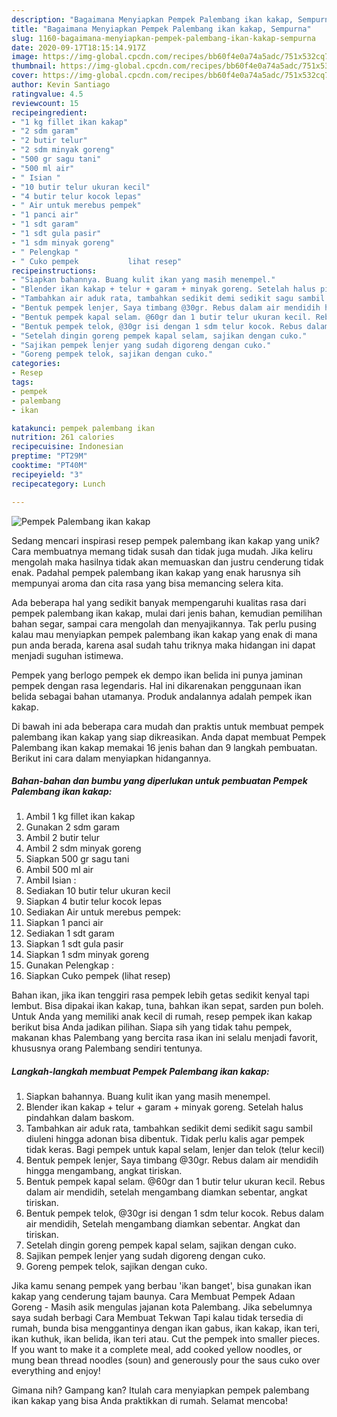 ```yaml
---
description: "Bagaimana Menyiapkan Pempek Palembang ikan kakap, Sempurna"
title: "Bagaimana Menyiapkan Pempek Palembang ikan kakap, Sempurna"
slug: 1160-bagaimana-menyiapkan-pempek-palembang-ikan-kakap-sempurna
date: 2020-09-17T18:15:14.917Z
image: https://img-global.cpcdn.com/recipes/bb60f4e0a74a5adc/751x532cq70/pempek-palembang-ikan-kakap-foto-resep-utama.jpg
thumbnail: https://img-global.cpcdn.com/recipes/bb60f4e0a74a5adc/751x532cq70/pempek-palembang-ikan-kakap-foto-resep-utama.jpg
cover: https://img-global.cpcdn.com/recipes/bb60f4e0a74a5adc/751x532cq70/pempek-palembang-ikan-kakap-foto-resep-utama.jpg
author: Kevin Santiago
ratingvalue: 4.5
reviewcount: 15
recipeingredient:
- "1 kg fillet ikan kakap"
- "2 sdm garam"
- "2 butir telur"
- "2 sdm minyak goreng"
- "500 gr sagu tani"
- "500 ml air"
- " Isian "
- "10 butir telur ukuran kecil"
- "4 butir telur kocok lepas"
- " Air untuk merebus pempek"
- "1 panci air"
- "1 sdt garam"
- "1 sdt gula pasir"
- "1 sdm minyak goreng"
- " Pelengkap "
- " Cuko pempek           lihat resep"
recipeinstructions:
- "Siapkan bahannya. Buang kulit ikan yang masih menempel."
- "Blender ikan kakap + telur + garam + minyak goreng. Setelah halus pindahkan dalam baskom."
- "Tambahkan air aduk rata, tambahkan sedikit demi sedikit sagu sambil diuleni hingga adonan bisa dibentuk. Tidak perlu kalis agar pempek tidak keras. Bagi pempek untuk kapal selam, lenjer dan telok (telur kecil)"
- "Bentuk pempek lenjer, Saya timbang @30gr. Rebus dalam air mendidih hingga mengambang, angkat tiriskan."
- "Bentuk pempek kapal selam. @60gr dan 1 butir telur ukuran kecil. Rebus dalam air mendidih, setelah mengambang diamkan sebentar, angkat tiriskan."
- "Bentuk pempek telok, @30gr isi dengan 1 sdm telur kocok. Rebus dalam air mendidih, Setelah mengambang diamkan sebentar. Angkat dan tiriskan."
- "Setelah dingin goreng pempek kapal selam, sajikan dengan cuko."
- "Sajikan pempek lenjer yang sudah digoreng dengan cuko."
- "Goreng pempek telok, sajikan dengan cuko."
categories:
- Resep
tags:
- pempek
- palembang
- ikan

katakunci: pempek palembang ikan 
nutrition: 261 calories
recipecuisine: Indonesian
preptime: "PT29M"
cooktime: "PT40M"
recipeyield: "3"
recipecategory: Lunch

---
```



![Pempek Palembang ikan kakap](https://img-global.cpcdn.com/recipes/bb60f4e0a74a5adc/751x532cq70/pempek-palembang-ikan-kakap-foto-resep-utama.jpg)

Sedang mencari inspirasi resep pempek palembang ikan kakap yang unik? Cara membuatnya memang tidak susah dan tidak juga mudah. Jika keliru mengolah maka hasilnya tidak akan memuaskan dan justru cenderung tidak enak. Padahal pempek palembang ikan kakap yang enak harusnya sih mempunyai aroma dan cita rasa yang bisa memancing selera kita.

Ada beberapa hal yang sedikit banyak mempengaruhi kualitas rasa dari pempek palembang ikan kakap, mulai dari jenis bahan, kemudian pemilihan bahan segar, sampai cara mengolah dan menyajikannya. Tak perlu pusing kalau mau menyiapkan pempek palembang ikan kakap yang enak di mana pun anda berada, karena asal sudah tahu triknya maka hidangan ini dapat menjadi suguhan istimewa.

Pempek yang berlogo pempek ek dempo ikan belida ini punya jaminan pempek dengan rasa legendaris. Hal ini dikarenakan penggunaan ikan belida sebagai bahan utamanya. Produk andalannya adalah pempek ikan kakap.


Di bawah ini ada beberapa cara mudah dan praktis untuk membuat pempek palembang ikan kakap yang siap dikreasikan. Anda dapat membuat Pempek Palembang ikan kakap memakai 16 jenis bahan dan 9 langkah pembuatan. Berikut ini cara dalam menyiapkan hidangannya.

<!--inarticleads1-->

##### Bahan-bahan dan bumbu yang diperlukan untuk pembuatan Pempek Palembang ikan kakap:

1. Ambil 1 kg fillet ikan kakap
1. Gunakan 2 sdm garam
1. Ambil 2 butir telur
1. Ambil 2 sdm minyak goreng
1. Siapkan 500 gr sagu tani
1. Ambil 500 ml air
1. Ambil  Isian :
1. Sediakan 10 butir telur ukuran kecil
1. Siapkan 4 butir telur kocok lepas
1. Sediakan  Air untuk merebus pempek:
1. Siapkan 1 panci air
1. Sediakan 1 sdt garam
1. Siapkan 1 sdt gula pasir
1. Siapkan 1 sdm minyak goreng
1. Gunakan  Pelengkap :
1. Siapkan  Cuko pempek           (lihat resep)


Bahan ikan, jika ikan tenggiri rasa pempek lebih getas sedikit kenyal tapi lembut. Bisa dipakai ikan kakap, tuna, bahkan ikan sepat, sarden pun boleh. Untuk Anda yang memiliki anak kecil di rumah, resep pempek ikan kakap berikut bisa Anda jadikan pilihan. Siapa sih yang tidak tahu pempek, makanan khas Palembang yang bercita rasa ikan ini selalu menjadi favorit, khususnya orang Palembang sendiri tentunya. 

<!--inarticleads2-->

##### Langkah-langkah membuat Pempek Palembang ikan kakap:

1. Siapkan bahannya. Buang kulit ikan yang masih menempel.
1. Blender ikan kakap + telur + garam + minyak goreng. Setelah halus pindahkan dalam baskom.
1. Tambahkan air aduk rata, tambahkan sedikit demi sedikit sagu sambil diuleni hingga adonan bisa dibentuk. Tidak perlu kalis agar pempek tidak keras. Bagi pempek untuk kapal selam, lenjer dan telok (telur kecil)
1. Bentuk pempek lenjer, Saya timbang @30gr. Rebus dalam air mendidih hingga mengambang, angkat tiriskan.
1. Bentuk pempek kapal selam. @60gr dan 1 butir telur ukuran kecil. Rebus dalam air mendidih, setelah mengambang diamkan sebentar, angkat tiriskan.
1. Bentuk pempek telok, @30gr isi dengan 1 sdm telur kocok. Rebus dalam air mendidih, Setelah mengambang diamkan sebentar. Angkat dan tiriskan.
1. Setelah dingin goreng pempek kapal selam, sajikan dengan cuko.
1. Sajikan pempek lenjer yang sudah digoreng dengan cuko.
1. Goreng pempek telok, sajikan dengan cuko.


Jika kamu senang pempek yang berbau &#39;ikan banget&#39;, bisa gunakan ikan kakap yang cenderung tajam baunya. Cara Membuat Pempek Adaan Goreng - Masih asik mengulas jajanan kota Palembang. Jika sebelumnya saya sudah berbagi Cara Membuat Tekwan Tapi kalau tidak tersedia di rumah, bunda bisa menggantinya dengan ikan gabus, ikan kakap, ikan teri, ikan kuthuk, ikan belida, ikan teri atau. Cut the pempek into smaller pieces. If you want to make it a complete meal, add cooked yellow noodles, or mung bean thread noodles (soun) and generously pour the saus cuko over everything and enjoy! 

Gimana nih? Gampang kan? Itulah cara menyiapkan pempek palembang ikan kakap yang bisa Anda praktikkan di rumah. Selamat mencoba!
